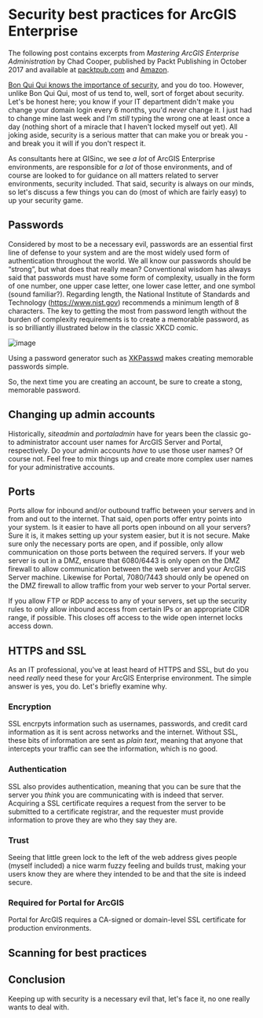 # Security best practices for ArcGIS Enterprise

The following post contains excerpts from _Mastering ArcGIS Enterprise Administration_ by Chad Cooper, published by Packt Publishing in October 2017 and available at [packtpub.com](https://www.packtpub.com/application-development/mastering-arcgis-enterprise-administration) and [Amazon](http://a.co/gabnhYi).

[Bon Qui Qui knows the importance of security](https://www.youtube.com/watch?v=jZkdcYlOn5M), and you do too. However, unlike Bon Qui Qui, most of us tend to, well, sort of forget about security. Let's be honest here; you know if your IT department didn't make you change your domain login every 6 months, you'd _never_ change it. I just had to change mine last week and I'm _still_ typing the wrong one at least once a day (nothing short of a miracle that I haven't locked myself out yet). All joking aside, security is a serious matter that can make you or break you - and break you it will if you don't respect it. 

As consultants here at GISinc, we see _a lot_ of ArcGIS Enterprise environments, are responsible for _a lot_ of those environments, and of course are looked to for guidance on all matters related to server environments, security included. That said, security is always on our minds, so let's discuss a few things you can do (most of which are fairly easy) to up your security game.

## Passwords

Considered by most to be a necessary evil, passwords are an essential first line of defense to your system and are the most widely used form of authentication throughout the world. We all know our passwords should be “strong”, but what does that really mean? Conventional wisdom has always said that passwords must have some form of complexity, usually in the form of one number, one upper case letter, one lower case letter, and one symbol (sound familiar?). Regarding length, the National Institute of Standards and Technology (https://www.nist.gov) recommends a minimum length of 8 characters. The key to getting the most from password length without the burden of complexity requirements is to create a memorable password, as is so brilliantly illustrated below in the classic XKCD comic.

![image](https://imgs.xkcd.com/comics/password_strength.png)

Using a password generator such as [XKPasswd](https://xkpasswd.net/s/) makes creating memorable passwords simple.

So, the next time you are creating an account, be sure to create a stong, memorable password.

## Changing up admin accounts

Historically, _siteadmin_ and _portaladmin_ have for years been the classic go-to administrator account user names for ArcGIS Server and Portal, respectively. Do your admin accounts _have_ to use those user names? Of course not. Feel free to mix things up and create more complex user names for your administrative accounts.

## Ports

Ports allow for inbound and/or outbound traffic between your servers and in from and out to the internet. That said, open ports offer entry points into your system. Is it easier to have all ports open inbound on all your servers? Sure it is, it makes setting up your system easier, but it is not secure. Make sure only the necessary ports are open, and if possible, only allow communication on those ports between the required servers. If your web server is out in a DMZ, ensure that 6080/6443 is only open on the DMZ firewall to allow communication between the web server and your ArcGIS Server machine. Likewise for Portal, 7080/7443 should only be opened on the DMZ firewall to allow traffic from your web server to your Portal server.

If you allow FTP or RDP access to any of your servers, set up the security rules to only allow inbound access from certain IPs or an appropriate CIDR range, if possible. This closes off access to the wide open internet locks access down. 

## HTTPS and SSL

As an IT professional, you've at least heard of HTTPS and SSL, but do you need _really_ need these for your ArcGIS Enterprise environment. The simple answer is yes, you do. Let's briefly examine why.

### Encryption

SSL encrpyts information such as usernames, passwords, and credit card information as it is sent across networks and the internet. Without SSL, these bits of information are sent as _plain text_, meaning that anyone that intercepts your traffic can see the information, which is no good. 

### Authentication

SSL also provides authentication, meaning that you can be sure that the server you _think_ you are communicating with is indeed that server. Acquiring a SSL certificate requires a request from the server to be submitted to a certificate registrar, and the requester must provide information to prove they are who they say they are.

### Trust

Seeing that little green lock to the left of the web address gives people (myself included) a nice warm fuzzy feeling and builds trust, making your users know they are where they intended to be and that the site is indeed secure. 

### Required for Portal for ArcGIS

Portal for ArcGIS requires a CA-signed or domain-level SSL certificate for production environments. 

## Scanning for best practices



## Conclusion

Keeping up with security is a necessary evil that, let's face it, no one really wants to deal with.



